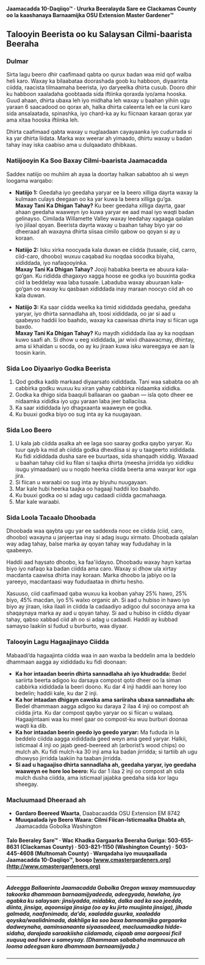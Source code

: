 #### Jaamacadda 10-Daqiiqo™ · Ururka Beeralayda Sare ee Clackamas County oo la kaashanaya Barnaamijka OSU Extension Master Gardener™

## Talooyin Beerista oo ku Salaysan Cilmi-baarista Beeraha

### Dulmar

Sirta lagu beero dhir caafimaad qabta oo qurux badan waa mid qof walba heli karo. Waxay ka bilaabataa doorashada goob ku habboon, diyaarinta ciidda, raacista tilmaamaha beerista, iyo daryeelka dhirta cusub. Dooro dhir ku habboon xaaladaha goobtaada sida iftiinka qoraxda iyo/ama hooska. Guud ahaan, dhirta ubaxa leh iyo midhaha leh waxay u baahan yihiin ugu yaraan 6 saacadood oo qorax ah, halka dhirta caleenta leh ee la cuni karo sida ansalaatada, spinashka, iyo chard-ka ay ku fiicnaan karaan qorax yar ama xitaa hooska iftiinka leh.

Dhirta caafimaad qabta waxay u nuglaadaan cayayaanka iyo cudurrada si ka yar dhirta liidata. Marka wax weerar ah yimaado, dhirtu waxay u badan tahay inay iska caabiso ama u dulqaadato dhibkaas.

### Natiijooyin Ka Soo Baxay Cilmi-baarista Jaamacadda

Saddex natiijo oo muhiim ah ayaa la doortay halkan sababtoo ah si weyn loogama warqabo:

- **Natiijo 1:** Geedaha iyo geedaha yaryar ee la beero xilliga dayrta waxay la kulmaan culays deegaan oo ka yar kuwa la beera xilliga gu’ga.  
  **Maxay Tani Ka Dhigan Tahay?** Ku beer geedaha xilliga dayrta, gaar ahaan geedaha waaweyn iyo kuwa yaryar ee aad maal iyo waqti badan gelinayso. Cimilada Willamette Valley waxay leedahay xagaaga qalalan iyo jiilaal qoyan. Beerista dayrta waxay u baahan tahay biyo yar oo dheeraad ah waxayna dhirta siisaa cimilo qabow oo qoyan si ay u koraan.

- **Natiijo 2:** Isku xirka noocyada kala duwan ee ciidda (tusaale, ciid, carro, ciid-caro, dhoobo) wuxuu caqabad ku noqdaa socodka biyaha, xididdada, iyo nafaqooyinka.  
  **Maxay Tani Ka Dhigan Tahay?** Jooji hababka beerta ee abuura kala-go’gan. Ku rididda dhagaxyo xagga hoose ee godka iyo buuxinta godka ciid la beddelay waa laba tusaale. Labaduba waxay abuuraan kala-go’gan oo waxay ku qasbaan xididdada inay maraan noocyo ciid ah oo kala duwan.

- **Natiijo 3:** Ka saar ciidda weelka ka timid xididdada geedaha, geedaha yaryar, iyo dhirta sannadlaha ah, toosi xididdada, oo jar si aad u qaabeyso haddii loo baahdo, waxay ka caawisaa dhirta inay si fiican uga baxdo.  
  **Maxay Tani Ka Dhigan Tahay?** Ku maydh xididdada ilaa ay ka noqdaan kuwo saafi ah. Si dhow u eeg xididdada, jar wixii dhaawacmay, dhintay, ama si khaldan u socda, oo ay ku jiraan kuwa isku wareegaya ee aan la toosin karin.

### Sida Loo Diyaariyo Godka Beerista

1. Qod godka kadib markaad diyaarsato xididdada. Tani waa sababta oo ah cabbirka godku wuxuu ku xiran yahay cabbirka nidaamka xididka.
2. Godka ka dhigo sida baaquli ballaaran oo gaaban — isla qoto dheer ee nidaamka xididka iyo ugu yaraan laba jeer ballaciisa.
3. Ka saar xididdada iyo dhagxaanta waaweyn ee godka.
4. Ku buuxi godka biyo oo sug inta ay ka nuugayaan.

### Sida Loo Beero

1. U kala jab ciidda asalka ah ee laga soo saaray godka qaybo yaryar. Ku tuur qayb ka mid ah ciidda godka dhexdiisa si ay u taageerto xididdada. Ku fidi xididdada dusha sare ee buurtaas, sida shanqadh xiddig. Waxaad u baahan tahay ciid ku filan si taajka dhirta (meesha jirridda iyo xididku isugu yimaadaan) uu u noqdo heerka ciidda beerta ama waxyar kor uga jira.
2. Si fiican u waraabi oo sug inta ay biyuhu nuugayaan.
3. Mar kale hubi heerka taajka oo hagaaji haddii loo baahdo.
4. Ku buuxi godka oo si adag ugu cadaadi ciidda gacmahaaga.
5. Mar kale waraabi.

### Sida Loola Tacaalo Dhoobada

Dhoobada waa qaybta ugu yar ee saddexda nooc ee ciidda (ciid, caro, dhoobo) waxayna u janjeertaa inay si adag isugu xirmato. Dhoobada qalalan way adag tahay, balse marka ay qoyan tahay way fududahay in la qaabeeyo.

Haddii aad haysato dhoobo, ka faa'iidayso. Dhoobadu waxay hayn kartaa biyo iyo nafaqo ka badan ciidda ama caro. Waxay si dhow ula xirtay macdanta caawisa dhirta inay koraan. Marka dhoobo la jabiyo oo la yareeyo, macdantaasi way fududaataa in dhirtu hesho.

Xasuuso, ciid caafimaad qaba wuxuu ka kooban yahay 25% hawo, 25% biyo, 45% macdan, iyo 5% walxo organic ah. Si aad u hubiso in hawo iyo biyo ay jiraan, iska ilaali in ciidda la cadaadiyo adigoo dul soconaya ama ka shaqaynaya marka ay aad u qoyan tahay. Si aad u hubiso in ciiddu diyaar tahay, qabso xabbad ciid ah oo si adag u cadaadi. Haddii ay kubbad samayso laakiin si fudud u burburto, waa diyaar.

### Talooyin Lagu Hagaajinayo Ciidda

Mabaadi’da hagaajinta ciidda waa in aan waxba la beddelin ama la beddelo dhammaan aagga ay xididdadu ku fidi doonaan:

- **Ka hor intaadan beerin dhirta sannadlaha ah iyo khudradda:** Bedel sariirta beerta adigoo ku darsaya compost qoto dheer oo la siman cabbirka xididdada la beeri doono. Ku dar 4 inji haddii aan horey loo bedelin; haddii kale, ku dar 2 inji.
- **Ka hor intaadan dhigayn cawska ama sariiraha ubaxa sannadlaha ah:** Bedel dhammaan aagga adigoo ku daraya 2 ilaa 4 inji oo compost ah ciidda jirta. Ku dar compost qaybo yaryar oo si fiican u walaaq. Hagaajintaani waa ku meel gaar oo compost-ku wuu burburi doonaa waqti ka dib.
- **Ka hor intaadan beerin geedo iyo geedo yaryar:** Ma fududa in la beddelo ciidda aagga xididdada geed weyn ama geed yaryar. Halkii, isticmaal 4 inji oo jajab geed-beereed ah (arborist’s wood chips) oo mulch ah. Ku fidi mulch-ka 30 inji ama ka badan jirridda; si tartiib ah ugu dhowyso jirridda laakiin ha taaban jirridda.
- **Si aad u hagaajiso dhirta sannadlaha ah, geedaha yaryar, iyo geedaha waaweyn ee hore loo beero:** Ku dar 1 ilaa 2 inji oo compost ah sida mulch dusha ciidda, ama isticmaal jajabka geedaha sida kor lagu sheegay.

### Macluumaad Dheeraad ah

- **Gardaro Beereed Waarta**, Daabacaadda OSU Extension EM 8742  
- **Muuqaalada iyo Beero Waara: Cilmi Fiican-Isticmaalka Dhabta ah**, Jaamacadda Gobolka Washington  

#### Talo Beeraley Sare™ · Wac Khadka Gargaarka Beeraha Guriga: 503-655-8631 (Clackamas County) · 503-821-1150 (Washington County) · 503-445-4608 (Multnomah County) · Warqadaha iyo muuqaallada Jaamacadda 10-Daqiiqo™, booqo [www.cmastergardeners.org](http://www.cmastergardeners.org)

---

##### Adeegga Ballaarinta Jaamacadda Gobolka Oregon waxay mamnuucday takoorka dhammaan barnaamijyadeeda, adeegyada, hawlaha, iyo agabka ku salaysan: jinsiyadda, midabka, dalka aad ka soo jeeddo, diinta, jinsiga, aqoonsiga jinsiga (oo ay ku jirto muujinta jinsiga), jihada galmada, naafonimada, da’da, xaaladda guurka, xaaladda qoyska/waalidnimada, dakhliga ka soo baxa barnaamijka gargaarka dadweynaha, aaminsanaanta siyaasadeed, macluumaadka hidde-sidaha, darajada saraakiisha ciidamada, ciqaab ama aargoosi ficil xuquuq aad hore u sameysay. (Dhammaan sababaha mamnuuca ah looma adeegsan karo dhammaan barnaamijyada.)
---